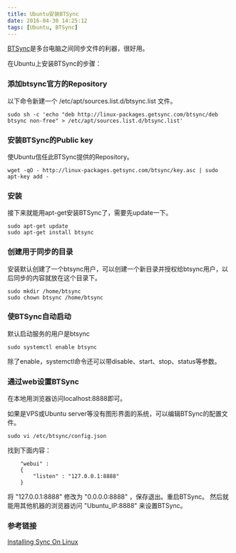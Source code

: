 ```yaml
---
title: Ubuntu安装BTSync
date: 2016-04-30 14:25:12
tags: [Ubuntu, BTSync]
---
```

[BTSync](https://www.getsync.com/)是多台电脑之间同步文件的利器，很好用。

在Ubuntu上安装BTSync的步骤：

### 添加btsync官方的Repository
以下命令新建一个 /etc/apt/sources.list.d/btsync.list 文件。
``` shell
sudo sh -c 'echo "deb http://linux-packages.getsync.com/btsync/deb btsync non-free" > /etc/apt/sources.list.d/btsync.list'
```

### 安装BTSync的Public key
使Ubuntu信任此BTSync提供的Repository。
``` shell
wget -qO - http://linux-packages.getsync.com/btsync/key.asc | sudo apt-key add -
```

### 安装
接下来就能用apt-get安装BTSync了，需要先update一下。
``` shell
sudo apt-get update
sudo apt-get install btsync
```

### 创建用于同步的目录
安装默认创建了一个btsync用户，可以创建一个新目录并授权给btsync用户，以后同步的内容就放在这个目录下。
``` shell
sudo mkdir /home/btsync
sudo chown btsync /home/btsync
```

### 使BTSync自动启动
默认启动服务的用户是btsync
``` shell
sudo systemctl enable btsync
```

除了enable，systemctl命令还可以带disable、start、stop、status等参数。

### 通过web设置BTSync
在本地用浏览器访问localhost:8888即可。

如果是VPS或Ubuntu server等没有图形界面的系统，可以编辑BTSync的配置文件。
``` shell
sudo vi /etc/btsync/config.json
```

找到下面内容：
``` text
    "webui" :
    {
        "listen" : "127.0.0.1:8888"
    }
```
将 "127.0.0.1:8888" 修改为 "0.0.0.0:8888" ，保存退出。重启BTSync。
然后就能用其他机器的浏览器访问 "Ubuntu_IP:8888" 来设置BTSync。


### 参考链接
[Installing Sync On Linux](http://help.getsync.com/hc/en-us/articles/207689576-Installing-Sync-on-Linux)